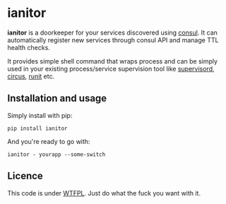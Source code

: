 # ianitor

**ianitor** is a doorkeeper for your services discovered using
[consul](https://www.consul.io/). It can automatically register new services
through consul API and manage TTL health checks.
 
It provides simple shell command that wraps process and can be simply used in
your existing process/service supervision tool like 
[supervisord](http://supervisord.org/), 
[circus](http://circus.readthedocs.org/en/0.11.1/),
[runit](http://smarden.org/runit/) etc.


## Installation and usage

Simply install with pip:

    pip install ianitor
    
And you're ready to go with:

    ianitor - yourapp --some-switch
    
## Licence

This code is under [WTFPL](https://en.wikipedia.org/wiki/WTFPL).
Just do what the fuck you want with it.